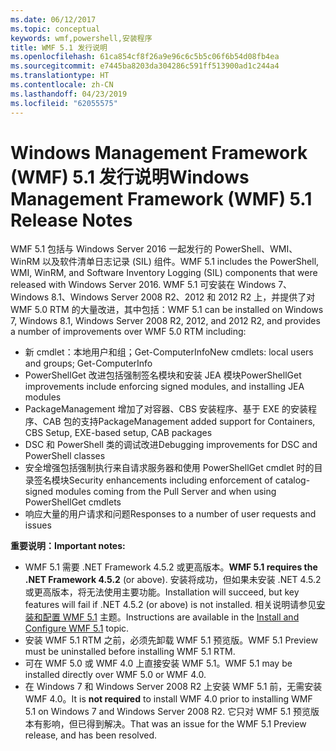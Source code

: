 ```yaml
---
ms.date: 06/12/2017
ms.topic: conceptual
keywords: wmf,powershell,安装程序
title: WMF 5.1 发行说明
ms.openlocfilehash: 61ca854cf8f26a9e96c6c5b5c06f6b54d08fb4ea
ms.sourcegitcommit: e7445ba8203da304286c591ff513900ad1c244a4
ms.translationtype: HT
ms.contentlocale: zh-CN
ms.lasthandoff: 04/23/2019
ms.locfileid: "62055575"
---
```

# <a name="windows-management-framework-wmf-51-release-notes"></a><span data-ttu-id="911a7-103">Windows Management Framework (WMF) 5.1 发行说明</span><span class="sxs-lookup"><span data-stu-id="911a7-103">Windows Management Framework (WMF) 5.1 Release Notes</span></span>

<span data-ttu-id="911a7-104">WMF 5.1 包括与 Windows Server 2016 一起发行的 PowerShell、WMI、WinRM 以及软件清单日志记录 (SIL) 组件。</span><span class="sxs-lookup"><span data-stu-id="911a7-104">WMF 5.1 includes the PowerShell, WMI, WinRM, and Software Inventory Logging (SIL) components that were released with Windows Server 2016.</span></span>
<span data-ttu-id="911a7-105">WMF 5.1 可安装在 Windows 7、Windows 8.1、Windows Server 2008 R2、2012 和 2012 R2 上，并提供了对 WMF 5.0 RTM 的大量改进，其中包括：</span><span class="sxs-lookup"><span data-stu-id="911a7-105">WMF 5.1 can be installed on Windows 7, Windows 8.1, Windows Server 2008 R2, 2012, and 2012 R2, and provides a number of improvements over WMF 5.0 RTM including:</span></span>

- <span data-ttu-id="911a7-106">新 cmdlet：本地用户和组；Get-ComputerInfo</span><span class="sxs-lookup"><span data-stu-id="911a7-106">New cmdlets: local users and groups; Get-ComputerInfo</span></span>
- <span data-ttu-id="911a7-107">PowerShellGet 改进包括强制签名模块和安装 JEA 模块</span><span class="sxs-lookup"><span data-stu-id="911a7-107">PowerShellGet improvements include enforcing signed modules, and installing JEA modules</span></span>
- <span data-ttu-id="911a7-108">PackageManagement 增加了对容器、CBS 安装程序、基于 EXE 的安装程序、CAB 包的支持</span><span class="sxs-lookup"><span data-stu-id="911a7-108">PackageManagement added support for Containers, CBS Setup, EXE-based setup, CAB packages</span></span>
- <span data-ttu-id="911a7-109">DSC 和 PowerShell 类的调试改进</span><span class="sxs-lookup"><span data-stu-id="911a7-109">Debugging improvements for DSC and PowerShell classes</span></span>
- <span data-ttu-id="911a7-110">安全增强包括强制执行来自请求服务器和使用 PowerShellGet cmdlet 时的目录签名模块</span><span class="sxs-lookup"><span data-stu-id="911a7-110">Security enhancements including enforcement of catalog-signed modules coming from the Pull Server and when using PowerShellGet cmdlets</span></span>
- <span data-ttu-id="911a7-111">响应大量的用户请求和问题</span><span class="sxs-lookup"><span data-stu-id="911a7-111">Responses to a number of user requests and issues</span></span>

<span data-ttu-id="911a7-112">**重要说明：**</span><span class="sxs-lookup"><span data-stu-id="911a7-112">**Important notes:**</span></span>

- <span data-ttu-id="911a7-113">WMF 5.1 需要 .NET Framework 4.5.2 或更高版本。</span><span class="sxs-lookup"><span data-stu-id="911a7-113">**WMF 5.1 requires the .NET Framework 4.5.2** (or above).</span></span> <span data-ttu-id="911a7-114">安装将成功，但如果未安装 .NET 4.5.2 或更高版本，将无法使用主要功能。</span><span class="sxs-lookup"><span data-stu-id="911a7-114">Installation will succeed, but key features will fail if .NET 4.5.2 (or above) is not installed.</span></span> <span data-ttu-id="911a7-115">相关说明请参见[安装和配置 WMF 5.1](https://msdn.microsoft.com/powershell/wmf/5.1/install-configure) 主题。</span><span class="sxs-lookup"><span data-stu-id="911a7-115">Instructions are available in the [Install and Configure WMF 5.1](https://msdn.microsoft.com/powershell/wmf/5.1/install-configure) topic.</span></span>
- <span data-ttu-id="911a7-116">安装 WMF 5.1 RTM 之前，必须先卸载 WMF 5.1 预览版。</span><span class="sxs-lookup"><span data-stu-id="911a7-116">WMF 5.1 Preview must be uninstalled before installing WMF 5.1 RTM.</span></span>
- <span data-ttu-id="911a7-117">可在 WMF 5.0 或 WMF 4.0 上直接安装 WMF 5.1。</span><span class="sxs-lookup"><span data-stu-id="911a7-117">WMF 5.1 may be installed directly over WMF 5.0 or WMF 4.0.</span></span>
- <span data-ttu-id="911a7-118">在 Windows 7 和 Windows Server 2008 R2 上安装 WMF 5.1 前，无需安装 WMF 4.0。</span><span class="sxs-lookup"><span data-stu-id="911a7-118">It is __not required__ to install WMF 4.0 prior to installing WMF 5.1 on Windows 7 and Windows Server 2008 R2.</span></span> <span data-ttu-id="911a7-119">它只对 WMF 5.1 预览版本有影响，但已得到解决。</span><span class="sxs-lookup"><span data-stu-id="911a7-119">That was an issue for the WMF 5.1 Preview release, and has been resolved.</span></span>
